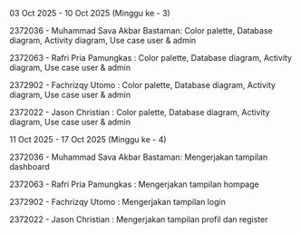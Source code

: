 03 Oct 2025 - 10 Oct 2025 (Minggu ke - 3)

2372036 - Muhammad Sava Akbar Bastaman: Color palette, Database diagram, Activity diagram, Use case user & admin

2372063 - Rafri Pria Pamungkas : Color palette, Database diagram, Activity diagram, Use case user & admin

2372902 - Fachrizqy Utomo  : Color palette, Database diagram, Activity diagram, Use case user & admin

2372022 - Jason Christian  : Color palette, Database diagram, Activity diagram, Use case user & admin



11 Oct 2025 - 17 Oct 2025 (Minggu ke - 4)

2372036 - Muhammad Sava Akbar Bastaman: Mengerjakan tampilan dashboard

2372063 - Rafri Pria Pamungkas : Mengerjakan tampilan hompage

2372902 - Fachrizqy Utomo  : Mengerjakan tampilan login

2372022 - Jason Christian  : Mengerjakan tampilan profil dan register


